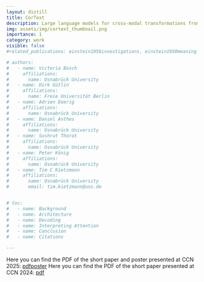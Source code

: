 ```yaml
---
layout: distill
title: CorText
description: Large language models for cross-modal transformations from visually evoked brain responses to language
img: assets/img/cortext_thumbnail.png
importance: 1
category: work
visible: false
#related_publications: einstein1956investigations, einstein1950meaning

# authors:
#   - name: Victoria Bosch
#     affiliations:
#       name: Osnabrück University
#   - name: Dirk Gütlin
#     affiliations:
#       name: Freie Universität Berlin
#   - name: Adrien Doerig
#     affiliations:
#       name: Osnabrück University
#   - name: Daniel Anthes
#     affiliations:
#       name: Osnabrück University
#   - name: Sushrut Thorat
#     affiliations:
#       name: Osnabrück University
#   - name: Peter König
#     affiliations:
#       name: Osnabrück University
#   - name: Tim C Kietzmann
#     affiliations:
#       name: Osnabrück University
#       email: tim.kietzmann@uos.de


# toc:
#   - name: Background
#   - name: Architecture
#   - name: Decoding
#   - name: Interpreting Attention
#   - name: Conclusion
#   - name: Citations

---
```

Here you can find the PDF of the short paper and poster presented at CCN 2025: [pdf](/assets/pdf/CorText_QA_CCN2025.pdf)[poster](/assets/img/CCN2025_CorText_poster.png)
Here you can find the PDF of the short paper presented at CCN 2024: [pdf](/assets/pdf/Cortext_Bosch_CCN2024.pdf)

